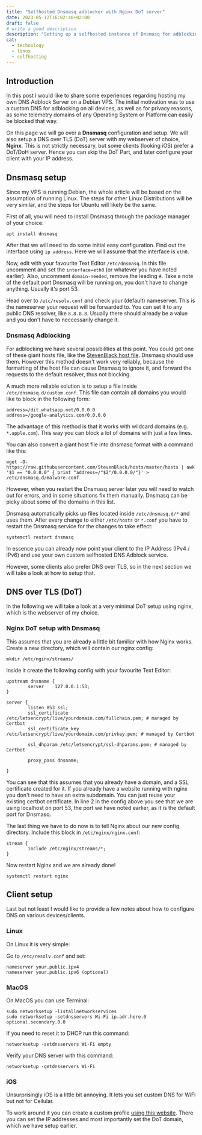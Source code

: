 ```yaml
---
title: "Selfhosted Dnsmasq adblocker with Nginx DoT server"
date: 2023-05-12T16:02:40+02:00
draft: false
# write a good description
description: "Setting up a selfhosted instance of Dnsmasq for adblocking, privacy and security reasons. We will also setup a DNS over TLS server using Nginx."
cat:
  - technology
  - linux
  - selfhosting
---
```


## Introduction

In this post I would like to share some experiences regarding hosting my own DNS Adblock Server on a Debian VPS.
The initial motivation was to use a custom DNS for adblocking on all devices, as well as for privacy reasons, as some telemetry domains of any Operating System or Platform can easily be blocked that way.

On this page we will go over a **Dnsmasq** configuration and setup.
We will also setup a DNS over TLS (DoT) server with my webserver of choice, **Nginx**.
This is not strictly necessary, but some clients (looking iOS) prefer a DoT/DoH server.
Hence you can skip the DoT Part, and later configure your client with your IP address.

## Dnsmasq setup

Since my VPS is running Debian, the whole article will be based on the assumption of running Linux.
The steps for other Linux Distributions will be very similar, and the steps for Ubuntu will likely be the same.

First of all, you will need to install Dnsmasq through the package manager of your choice:

`apt install dnsmasq`

After that we will need to do some initial easy configuration.
Find out the interface using `ip address`.
Here we will assume that the interface is `eth0`.

Now, edit with your favourite Text Editor `/etc/dnsmasq`.
In this file uncomment and set the `interface=eth0` (or whatever you have noted earlier).
Also, uncomment `domain-needed`, remove the leading `#`.
Take a note of the default port Dnsmasq will be running on, you don't have to change anything.
Usually it's port 53.

Head over to `/etc/resolv.conf` and check your (default) nameserver.
This is the nameserver your request will be forwarded to.
You can set it to any public DNS resolver, like `8.8.8.8`.
Usually there should already be a value and you don't have to neccessarily change it.

### Dnsmasq Adblocking

For adblocking we have several possibilities at this point.
You could get one of these giant hosts file, like the [StevenBlack host file](https://github.com/StevenBlack/hosts).
Dnsmasq should use them.
However this method doesn't work very reliably, because the formatting of the host file can cause Dnsmasq to ignore it, and forward the requests to the default resolver, thus not blocking.

A much more reliable solution is to setup a file inside `/etc/dnsmasq.d/custom.conf`.
This file can contain all domains you would like to block in the following form:

```
address=/dit.whatsapp.net/0.0.0.0
address=/google-analytics.com/0.0.0.0
```

The advantage of this method is that it works with wildcard domains (e.g. `*.apple.com`).
This way you can block a lot of domains with just a few lines.

You can also convert a giant host file into dnsmasq format with a command like this:

```
wget -O- https://raw.githubusercontent.com/StevenBlack/hosts/master/hosts | awk '$1 == "0.0.0.0" { print "address=/"$2"/0.0.0.0/"}' > /etc/dnsmasq.d/malware.conf
```

However, when you restart the Dnsmasq server later you will need to watch out for errors, and in some situations fix them manually.
Dnsmasq can be picky about some of the domains in this list.

Dnsmasq automatically picks up files located inside `/etc/dnsmasq.d/*` and uses them.
After every change to either `/etc/hosts` or `*.conf` you have to restart the Dnsmasq service for the changes to take effect:

```
systemctl restart dnsmasq
```

In essence you can already now point your client to the IP Address (IPv4 / IPv6) and use your own custom selfhosted DNS Adblock service.

However, some clients also prefer DNS over TLS, so in the next section we will take a look at how to setup that.

## DNS over TLS (DoT)

In the following we will take a look at a very minimal DoT setup using nginx, which is the webserver of my choice.

### Nginx DoT setup with Dnsmasq

This assumes that you are already a little bit familiar with how Nginx works.
Create a new directory, which will contain our nginx config:

```
mkdir /etc/nginx/streams/
```

Inside it create the following config with your favourite Text Editor:

```
upstream dnsname {
        server    127.0.0.1:53;
}

server {
        listen 853 ssl;
        ssl_certificate /etc/letsencrypt/live/yourdomain.com/fullchain.pem; # managed by Certbot
        ssl_certificate_key /etc/letsencrypt/live/yourdomain.com/privkey.pem; # managed by Certbot

        ssl_dhparam /etc/letsencrypt/ssl-dhparams.pem; # managed by Certbot

        proxy_pass dnsname;

}
```

You can see that this assumes that you already have a domain, and a SSL certificate created for it.
If you already have a website running with nginx you don't need to have an extra subdomain.
You can just reuse your existing certbot certificate.
In line 2 in the config above you see that we are using localhost on port 53, the port we have noted earlier, as it is the default port for Dnsmasq.

The last thing we have to do now is to tell Nginx about our new config directory.
Include this block in `/etc/nginx/nginx.conf`:

```
stream {
        include /etc/nginx/streams/*;
}
```

Now restart Nginx and we are already done!

```
systemctl restart nginx
```

## Client setup

Last but not least I would like to provide a few notes about how to configure DNS on various devices/clients.

### Linux

On Linux it is very simple:

Go to `/etc/resolv.conf` and set:

```
nameserver your.public.ipv4
nameserver your.public.ipv6 (optional)
```

### MacOS

On MacOS you can use Terminal:

```
sudo networksetup -listallnetworkservices
sudo networksetup -setdnsservers Wi-Fi ip.adr.here.0 optional.secondary.0.0
```

If you need to reset it to DHCP run this command:

```
networksetup -setdnsservers Wi-Fi empty
```

Verify your DNS server with this command:

```
networksetup -getdnsservers Wi-Fi
```

### iOS

Unsurprisingly iOS is a little bit annoying.
It lets you set custom DNS for WiFi but not for Cellular.

To work around it you can create a custom profile [using this website](https://dns.notjakob.com/tool.html).
There you can set the IP addresses and most importantly set the DoT domain, which we have setup earlier.
